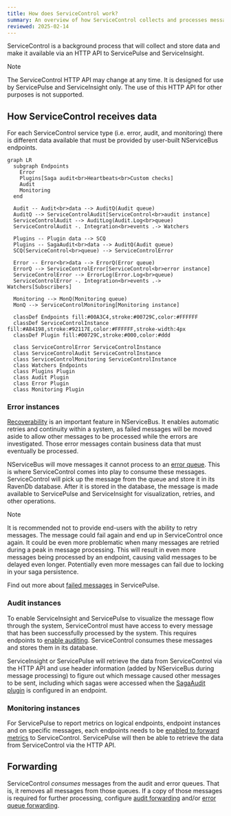 ```yaml
---
title: How does ServiceControl work?
summary: An overview of how ServiceControl collects and processes messages and data from an NServiceBus system
reviewed: 2025-02-14
---
```


ServiceControl is a background process that will collect and store data and make it available via an HTTP API to ServicePulse and ServiceInsight.

> [!NOTE]
> The ServiceControl HTTP API may change at any time. It is designed for use by ServicePulse and ServiceInsight only. The use of this HTTP API for other purposes is not supported.

## How ServiceControl receives data

For each ServiceControl service type (i.e. error, audit, and monitoring) there is different data available that must be provided by user-built NServiceBus endpoints.

```mermaid
graph LR
  subgraph Endpoints
    Error
    Plugins[Saga audit<br>Heartbeats<br>Custom checks]
    Audit
    Monitoring
  end

  Audit -- Audit<br>data --> AuditQ(Audit queue)
  AuditQ --> ServiceControlAudit[ServiceControl<br>audit instance]
  ServiceControlAudit --> AuditLog(Audit.Log<br>queue)
  ServiceControlAudit -. Integration<br>events .-> Watchers

  Plugins -- Plugin data --> SCQ
  Plugins -- SagaAudit<br>data --> AuditQ(Audit queue)
  SCQ(ServiceControl<br>queue) --> ServiceControlError

  Error -- Error<br>data --> ErrorQ(Error queue)
  ErrorQ --> ServiceControlError[ServiceControl<br>error instance]
  ServiceControlError --> ErrorLog(Error.Log<br>queue)
  ServiceControlError -. Integration<br>events .-> Watchers[Subscribers]

  Monitoring --> MonQ(Monitoring queue)
  MonQ --> ServiceControlMonitoring[Monitoring instance]

  classDef Endpoints fill:#00A3C4,stroke:#00729C,color:#FFFFFF
  classDef ServiceControlInstance fill:#A84198,stroke:#92117E,color:#FFFFFF,stroke-width:4px
  classDef Plugin fill:#00729C,stroke:#000,color:#ddd

  class ServiceControlError ServiceControlInstance
  class ServiceControlAudit ServiceControlInstance
  class ServiceControlMonitoring ServiceControlInstance
  class Watchers Endpoints
  class Plugins Plugin
  class Audit Plugin
  class Error Plugin
  class Monitoring Plugin
```

### Error instances

[Recoverability](/nservicebus/recoverability/) is an important feature in NServiceBus. It enables automatic retries and continuity within a system, as failed messages will be moved aside to allow other messages to be processed while the errors are investigated. Those error messages contain business data that must eventually be processed.

NServiceBus will move messages it cannot process to an [error queue](/nservicebus/recoverability/#fault-handling). This is where ServiceControl comes into play to consume these messages. ServiceControl will pick up the message from the queue and store it in its RavenDb database. After it is stored in the database, the message is made available to ServicePulse and ServiceInsight for visualization, retries, and other operations.

> [!NOTE]
> It is recommended not to provide end-users with the ability to retry messages. The message could fail again and end up in ServiceControl once again. It could be even more problematic when many messages are retried during a peak in message processing. This will result in even more messages being processed by an endpoint, causing valid messages to be delayed even longer. Potentially even more messages can fail due to locking in your saga persistence.

Find out more about [failed messages](/servicepulse/intro-failed-messages.md) in ServicePulse.

### Audit instances

To enable ServiceInsight and ServicePulse to visualize the message flow through the system, ServiceControl must have access to every message that has been successfully processed by the system. This requires endpoints to [enable auditing](/nservicebus/operations/auditing.md). ServiceControl consumes these messages and stores them in its database.

ServiceInsight or ServicePulse will retrieve the data from ServiceControl via the HTTP API and use header information (added by NServiceBus during message processing) to figure out which message caused other messages to be sent, including which sagas were accessed when the [SagaAudit plugin](/nservicebus/sagas/saga-audit.md) is configured in an endpoint.

### Monitoring instances

For ServicePulse to report metrics on logical endpoints, endpoint instances and on specific messages, each endpoints needs to be [enabled to forward metrics](/monitoring/metrics/install-plugin.md) to ServiceControl. ServicePulse will then be able to retrieve the data from ServiceControl via the HTTP API.

## Forwarding

ServiceControl _consumes_ messages from the audit and error queues. That is, it removes all messages from those queues. If a copy of those messages is required for further processing, configure [audit forwarding](/servicecontrol/audit-instances/configuration.md#transport-servicecontrol-auditforwardauditmessages) and/or [error queue forwarding](/servicecontrol/servicecontrol-instances/configuration.md#transport-servicecontrolforwarderrormessages).
